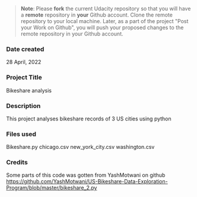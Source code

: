 >**Note**: Please **fork** the current Udacity repository so that you will have a **remote** repository in **your** Github account. Clone the remote repository to your local machine. Later, as a part of the project "Post your Work on Github", you will push your proposed changes to the remote repository in your Github account.

### Date created
28 April, 2022

### Project Title
Bikeshare analysis

### Description
This project analyses bikeshare records of 3 US cities using python

### Files used
Bikeshare.py
chicago.csv
new_york_city.csv
washington.csv

### Credits
Some parts of this code was gotten from YashMotwani on github https://github.com/YashMotwani/US-Bikeshare-Data-Exploration-Program/blob/master/bikeshare_2.py
